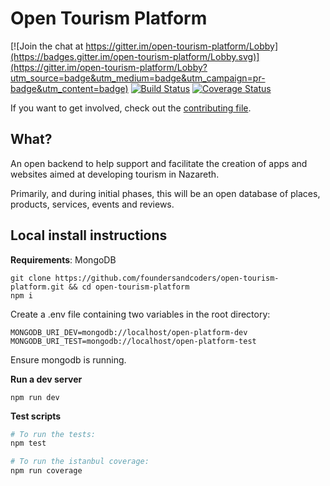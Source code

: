 # Open Tourism Platform

[![Join the chat at https://gitter.im/open-tourism-platform/Lobby](https://badges.gitter.im/open-tourism-platform/Lobby.svg)](https://gitter.im/open-tourism-platform/Lobby?utm_source=badge&utm_medium=badge&utm_campaign=pr-badge&utm_content=badge)
[![Build Status](https://travis-ci.org/foundersandcoders/open-tourism-platform.svg?branch=master)](https://travis-ci.org/foundersandcoders/open-tourism-platform)
[![Coverage Status](https://coveralls.io/repos/github/foundersandcoders/open-tourism-platform/badge.svg?branch=user-endpoints)](https://coveralls.io/github/foundersandcoders/open-tourism-platform?branch=user-endpoints)

If you want to get involved, check out the [contributing file](./CONTRIBUTING.md).

## What?
An open backend to help support and facilitate the creation of apps and websites aimed at developing tourism in Nazareth.

Primarily, and during initial phases, this will be an open database of places, products, services, events and reviews.

## Local install instructions

**Requirements**: MongoDB

```
git clone https://github.com/foundersandcoders/open-tourism-platform.git && cd open-tourism-platform
npm i
```

Create a .env file containing two variables in the root directory:
```
MONGODB_URI_DEV=mongodb://localhost/open-platform-dev
MONGODB_URI_TEST=mongodb://localhost/open-platform-test
```

Ensure mongodb is running.

**Run a dev server**

```
npm run dev
```

**Test scripts**

```bash
# To run the tests:
npm test

# To run the istanbul coverage:
npm run coverage 
```
